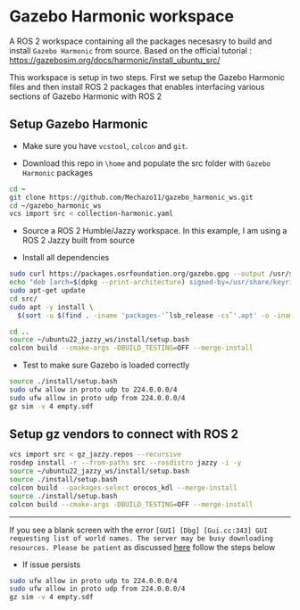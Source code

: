 # Gazebo Harmonic workspace

A ROS 2 workspace containing all the packages necesasry to build and install ```Gazebo Harmonic``` from source. Based on the official tutorial : https://gazebosim.org/docs/harmonic/install_ubuntu_src/

This workspace is setup in two steps. First we setup the Gazebo Harmonic files and then install ROS 2 packages that enables interfacing various sections of Gazebo Harmonic with ROS 2

## Setup Gazebo Harmonic

* Make sure you have ```vcstool```, ```colcon``` and ```git```.


* Download this repo in `\home` and populate the src folder with ```Gazebo Harmonic``` packages

```bash
cd ~
git clone https://github.com/Mechazo11/gazebo_harmonic_ws.git
cd ~/gazebo_harmonic_ws
vcs import src < collection-harmonic.yaml
```


* Source a ROS 2 Humble/Jazzy workspace. In this example, I am using a ROS 2 Jazzy built from source

* Install all dependencies

```bash
sudo curl https://packages.osrfoundation.org/gazebo.gpg --output /usr/share/keyrings/pkgs-osrf-archive-keyring.gpg
echo "deb [arch=$(dpkg --print-architecture) signed-by=/usr/share/keyrings/pkgs-osrf-archive-keyring.gpg] http://packages.osrfoundation.org/gazebo/ubuntu-stable $(lsb_release -cs) main" | sudo tee /etc/apt/sources.list.d/gazebo-stable.list > /dev/null
sudo apt-get update
cd src/
sudo apt -y install \
  $(sort -u $(find . -iname 'packages-'`lsb_release -cs`'.apt' -o -iname 'packages.apt' | grep -v '/\.git/') | sed '/gz\|sdf/d' | tr '\n' ' ')
```

```bash
cd ..
source ~/ubuntu22_jazzy_ws/install/setup.bash
colcon build --cmake-args -DBUILD_TESTING=OFF --merge-install
```

* Test to make sure Gazebo is loaded correctly

```bash
source ./install/setup.bash
sudo ufw allow in proto udp to 224.0.0.0/4
sudo ufw allow in proto udp from 224.0.0.0/4
gz sim -v 4 empty.sdf
```

## Setup gz vendors to connect with ROS 2

```bash
vcs import src < gz_jazzy.repos --recursive
rosdep install -r --from-paths src --rosdistro jazzy -i -y
source ~/ubuntu22_jazzy_ws/install/setup.bash
source ./install/setup.bash
colcon build --packages-select orocos_kdl --merge-install
source ./install/setup.bash
colcon build --cmake-args -DBUILD_TESTING=OFF --merge-install
```

---

If you see a blank screen with the error ```[GUI] [Dbg] [Gui.cc:343] GUI requesting list of world names. The server may be busy downloading resources. Please be patient``` as discussed [here](https://gazebosim.org/docs/latest/troubleshooting/) follow the steps below

* If issue persists

```bash
sudo ufw allow in proto udp to 224.0.0.0/4
sudo ufw allow in proto udp from 224.0.0.0/4
gz sim -v 4 empty.sdf
```




